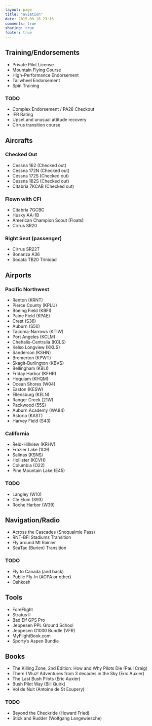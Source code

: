 ```yaml
---
layout: page
title: "aviation"
date: 2015-09-16 23:16
comments: true
sharing: true
footer: true
---
```


Training/Endorsements
---------------------
* Private Pilot License
* Mountain Flying Course
* High-Performance Endorsement
* Tailwheel Endorsement
* Spin Training

### TODO
- Complex Endorsement / PA28 Checkout
- IFR Rating
- Upset and unusual attitude recovery
- Cirrus transition course

Aircrafts
---------
### Checked Out
* Cessna 162 (Checked out)
* Cessna 172N (Checked out)
* Cessna 172S (Checked out)
* Cessna 182S (Checked out)
* Citabria 7KCAB (Checked out)

### Flown with CFI
* Citabria 7GCBC
* Husky AA-1B
* American Champion Scout (Floats)
* Cirrus SR20

### Right Seat (passenger)
* Cirrus SR22T
* Bonanza A36
* Socata TB20 Trinidad

Airports
--------

### Pacific Northwest
* Renton (KRNT)
* Pierce County (KPLU)
* Boeing Field (KBFI)
* Paine Field (KPAE)
* Crest (S36)
* Auburn (S50)
* Tacoma-Narrows (KTIW)
* Port Angeles (KCLM)
* Chehalis-Centralia (KCLS)
* Kelso Longview (KKLS)
* Sanderson (KSHN)
* Bremerton (KPWT)
* Skagit-Burlington (KBVS)
* Bellingham (KBLI)
* Friday Harbor (KFHR)
* Hoquiam (KHQM)
* Ocean Shores (W04)
* Easton (KESW)
* Ellensburg (KELN)
* Ranger Creek (21W)
* Packwood (55S)
* Auburn Academy (WA84)
* Astoria (KAST)
* Harvey Field (S43)

### California
* Reid-Hillview (KRHV)
* Frazier Lake (1C9)
* Salinas (KSNS)
* Hollister (KCVH)
* Columbia (O22)
* Pine Mountain Lake (E45)

### TODO
- Langley (W10)
- Cle Elum (S93)
- Roche Harbor (W39)

Navigation/Radio
----------------
* Across the Cascades (Snoqualmie Pass)
* RNT-BFI Stadiums Transition
* Fly around Mt Rainier
* SeaTac (Burien) Transition

### TODO
- Fly to Canada (and back)
- Public Fly-In (AOPA or other)
- Oshkosh

Tools
-----
* ForeFlight
* Stratus II
* Bad Elf GPS Pro
* Jeppesen PPL Ground School
* Jeppesen G1000 Bundle (VFR)
* MyFlightBook.com
* Sporty&#8217;s Aspen Bundle

Books
-----
* The Killing Zone, 2nd Edition: How and Why Pilots Die (Paul Craig)
* There I Wuz! Adventures from 3 decades in the Sky (Eric Auxier)
* The Last Bush Pilots (Eric Auxier)
* Bush Pilot Way (Bill Quirk)
* Vol de Nuit (Antoine de St Exupery)

### TODO
- Beyond the Checkride (Howard Fried)
- Stick and Rudder (Wolfgang Langewiesche)
